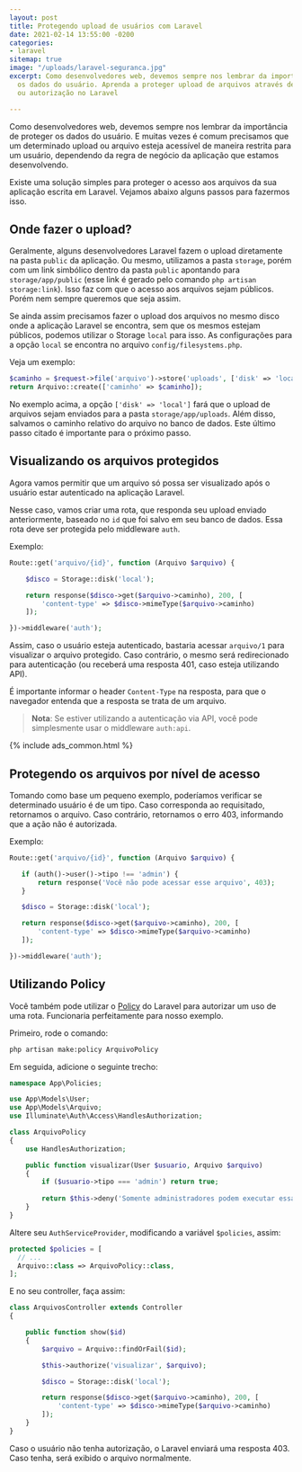 ```yaml
---
layout: post
title: Protegendo upload de usuários com Laravel
date: 2021-02-14 13:55:00 -0200
categories:
- laravel
sitemap: true
image: "/uploads/laravel-seguranca.jpg"
excerpt: Como desenvolvedores web, devemos sempre nos lembrar da importância de proteger
  os dados do usuário. Aprenda a proteger upload de arquivos através de autenticação
  ou autorização no Laravel

---
```

Como desenvolvedores web, devemos sempre nos lembrar da importância de proteger os dados do usuário. E muitas vezes é comum precisamos que um determinado upload ou arquivo esteja acessível de maneira restrita para um usuário, dependendo da regra de negócio da aplicação que estamos desenvolvendo.

Existe uma solução simples para proteger o acesso aos arquivos da sua aplicação escrita em Laravel. Vejamos  abaixo alguns passos para fazermos isso.

## Onde fazer o upload?

Geralmente, alguns desenvolvedores Laravel fazem o upload diretamente na pasta `public` da aplicação. Ou mesmo, utilizamos a pasta `storage`, porém com um link simbólico dentro da pasta `public` apontando para `storage/app/public` (esse link é gerado pelo comando `php artisan storage:link`). Isso faz com que o acesso aos arquivos sejam públicos. Porém nem sempre queremos que seja assim.

Se ainda assim precisamos fazer o upload dos arquivos no mesmo disco onde a aplicação Laravel se encontra, sem que os mesmos estejam públicos, podemos utilizar o Storage `local` para isso. 
As configurações para a opção `local` se encontra no arquivo `config/filesystems.php`.

Veja um exemplo:

```php
$caminho = $request->file('arquivo')->store('uploads', ['disk' => 'local']);
return Arquivo::create(['caminho' => $caminho]);
```

No exemplo acima, a opção `['disk' => 'local']` fará que o upload de arquivos sejam enviados para a pasta `storage/app/uploads`. Além disso, salvamos o caminho relativo do arquivo no banco de dados. Este último passo citado é importante para o próximo passo.

## Visualizando os arquivos protegidos

Agora vamos permitir que um arquivo só possa ser visualizado após o usuário estar autenticado na aplicação Laravel.

Nesse caso, vamos criar uma rota, que responda seu upload enviado anteriormente, baseado no `id` que foi salvo em seu banco de dados. Essa rota deve ser protegida pelo middleware `auth`.

Exemplo:

```php
Route::get('arquivo/{id}', function (Arquivo $arquivo) {

    $disco = Storage::disk('local');

    return response($disco->get($arquivo->caminho), 200, [
        'content-type' => $disco->mimeType($arquivo->caminho)
    ]);

})->middleware('auth');
```

Assim, caso o usuário esteja autenticado, bastaria acessar `arquivo/1` para visualizar o arquivo protegido. Caso contrário, o mesmo será redirecionado para autenticação (ou receberá uma resposta 401, caso esteja utilizando API).

É importante informar o header `Content-Type` na resposta, para que o navegador entenda que a resposta se trata de um arquivo.

> **Nota**: Se estiver utilizando a autenticação via API, você pode simplesmente usar o middleware `auth:api`.

<!-- ads common -->
{% include ads_common.html %}

## Protegendo os arquivos por nível de acesso

Tomando como base um pequeno exemplo, poderíamos verificar se determinado usuário é de um tipo. Caso corresponda ao requisitado, retornamos o arquivo. Caso contrário, retornamos o erro 403, informando que a ação não é autorizada.

Exemplo:

```php
Route::get('arquivo/{id}', function (Arquivo $arquivo) {

   if (auth()->user()->tipo !== 'admin') {
       return response('Você não pode acessar esse arquivo', 403);
   }

   $disco = Storage::disk('local');

   return response($disco->get($arquivo->caminho), 200, [
       'content-type' => $disco->mimeType($arquivo->caminho)
   ]);

})->middleware('auth');
```

## Utilizando Policy

Você também pode utilizar o [Policy](https://laravel.com/docs/5.8/authorization) do Laravel para autorizar um uso de uma rota. Funcionaria perfeitamente para nosso exemplo.

Primeiro, rode o comando:

```bash
php artisan make:policy ArquivoPolicy
```

Em seguida, adicione o seguinte trecho:

```php
namespace App\Policies;

use App\Models\User;
use App\Models\Arquivo;
use Illuminate\Auth\Access\HandlesAuthorization;

class ArquivoPolicy
{
    use HandlesAuthorization;

    public function visualizar(User $usuario, Arquivo $arquivo)
    {
        if ($usuario->tipo === 'admin') return true;
        
        return $this->deny('Somente administradores podem executar essa ação.');
    }
}
```

Altere seu `AuthServiceProvider`, modificando a variável `$policies`, assim:

```php
protected $policies = [
  // ...
  Arquivo::class => ArquivoPolicy::class,
];
```
E no seu controller, faça assim:

```php
class ArquivosController extends Controller
{

    public function show($id)
    {
        $arquivo = Arquivo::findOrFail($id);

        $this->authorize('visualizar', $arquivo);

        $disco = Storage::disk('local');

        return response($disco->get($arquivo->caminho), 200, [
            'content-type' => $disco->mimeType($arquivo->caminho)
        ]);
    }
}
```

Caso o usuário não tenha autorização, o Laravel enviará uma resposta 403. Caso tenha, será exibido o arquivo normalmente.